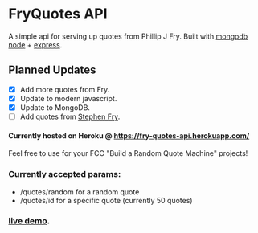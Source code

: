 # FryQuotes API

A simple api for serving up quotes from Phillip J Fry. Built with [mongodb](https://www.mongodb.com/) [node](https://nodejs.org/en/) + [express](http://expressjs.com/).

## Planned Updates

- [x] Add more quotes from Fry.
- [x] Update to modern javascript.
- [x] Update to MongoDB.
- [ ] Add quotes from [Stephen Fry](https://en.wikipedia.org/wiki/Stephen_Fry).

#### Currently hosted on Heroku @ https://fry-quotes-api.herokuapp.com/

Feel free to use for your FCC "Build a Random Quote Machine" projects!

### Currently accepted params:

- /quotes/random for a random quote
- /quotes/id for a specific quote (currently 50 quotes)

### [live demo](https://sphen.net/fry-quotes-frontend/).
